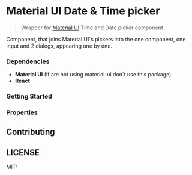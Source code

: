 # Material UI Date & Time picker

> Wrapper for [Material UI](http://material-ui.com) Time and Date picker component

Component, that joins Material UI`s pickers into the one component, one input and 2 dialogs, appearing one by one. 

### Dependencies

* **Material UI** (If are not using material-ui don`t use this package)
* **React** 

### Getting Started


### Properties


## Contributing

## LICENSE

MIT: 